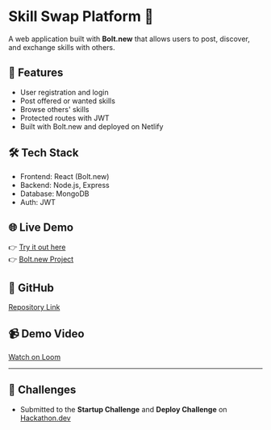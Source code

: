 # Skill Swap Platform 🔁

A web application built with **Bolt.new** that allows users to post, discover, and exchange skills with others.

## 🚀 Features
- User registration and login
- Post offered or wanted skills
- Browse others' skills
- Protected routes with JWT
- Built with Bolt.new and deployed on Netlify

## 🛠️ Tech Stack
- Frontend: React (Bolt.new)
- Backend: Node.js, Express
- Database: MongoDB
- Auth: JWT

## 🌐 Live Demo
👉 [Try it out here](https://lustrous-llama-f832ef.netlify.app/)  
👉 [Bolt.new Project](https://bolt.new/~/sb1-7yndtk5e)

## 📂 GitHub
[Repository Link](https://github.com/sukanya-hue/skill-swap.git)

## 📹 Demo Video
[Watch on Loom](your_loom_video_link_here)

---

## 🤝 Challenges
- Submitted to the **Startup Challenge** and **Deploy Challenge** on [Hackathon.dev](https://hackathon.dev/)
